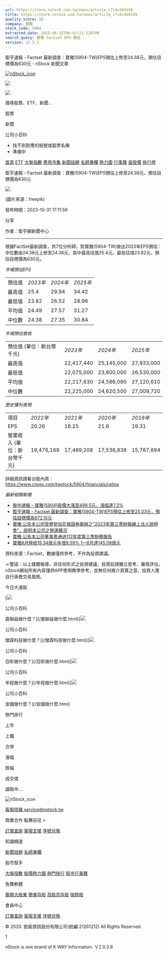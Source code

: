 ```yaml
---
url: https://store.nstock.com.tw/news/article_c?id=369158
title: https://store.nstock.com.tw/news/article_c?id=369158
quality_score: 10
company: 寶雅
stock_code: 5904
extracted_date: 2025-06-25T06:42:21.129740
search_query: 寶雅 factset EPS 預估
version: v3.3.2
---
```


鉅亨速報 - Factset 最新調查：寶雅(5904-TW)EPS預估上修至24.38元，預估目標價為630元 - nStock 新聞文章


[![nStock_icon](/img/nStock_icon_2.png)](/)

![](/img/invalid-name@3x.png)

![](/img/invalid-name@3x.png)

搜尋股票、ETF、新聞...

股票

新聞

公司小百科

* 找不到對應的股號或股票名稱
* 準備中

[首頁](/) [ETF](/etf/) [大盤指數](/market_index/) [應用市集](/market/) [新聞話題](/news/) [名師專欄](/author/) [熱力圖](/market_index/heatmap) [行事曆](/calendar) [查股價](/chat_stock) [排行榜](/rank/)

鉅亨速報 - Factset 最新調查：寶雅(5904-TW)EPS預估上修至24.38元，預估目標價為630元

![](https://storage.googleapis.com/nstock-cloud-test/stock_type_img/038/4.jpg)

(圖片來源：freepik)

發布時間：2023-10-31 17:11:56

分享

作者：鉅亨網新聞中心

---

 

根據FactSet最新調查，共7位分析師，對寶雅(5904-TW)做出2023年EPS預估：中位數由24.38元上修至24.38元，其中最高估值25.4元，最低估值23.82元，預估目標價為630元。

*市場預估EPS*

|  |  |  |  |
| --- | --- | --- | --- |
| 預估值 | *2023年* | *2024年* | *2025年* |
| 最高值 | 25.4 | 29.94 | 34.42 |
| 最低值 | 23.82 | 26.52 | 28.96 |
| 平均值 | 24.49 | 27.57 | 31.27 |
| 中位數 | 24.38 | 27.35 | 30.84 |

*市場預估營收*

|  |  |  |  |
| --- | --- | --- | --- |
| 預估值 (單位：新台幣千元) | *2023年* | *2024年* | *2025年* |
| 最高值 | 22,417,440 | 25,145,000 | 27,933,000 |
| 最低值 | 22,075,000 | 23,800,000 | 26,530,000 |
| 平均值 | 22,217,630 | 24,586,080 | 27,120,610 |
| 中位數 | 22,225,000 | 24,620,500 | 27,009,720 |

*歷史獲利表現*

|  |  |  |  |  |
| --- | --- | --- | --- | --- |
| 項目 | *2022年* | *2021年* | *2020年* | *2019年* |
| EPS | 20.26 | 18.25 | 21.6 | 19.31 |
| 營業收入 (單位：新台幣千元) | 19,476,169 | 17,469,208 | 17,538,838 | 15,787,694 |

詳細資訊請看台股內頁：  
<https://www.cnyes.com/twstock/5904/financials/ratios>

*最新相關新聞*

* [盤中速報 - 寶雅(5904)股價大漲至499.5元，漲幅達7.3%](https://news.cnyes.com/news/id/5361412)
* [鉅亨速報 - Factset 最新調查：寶雅(5904-TW)EPS預估上修至25.03元，預估目標價為672.15元](https://news.cnyes.com/news/id/5270824)
* [寶雅:公告本公司受邀參加花旗證券舉辦之"2023年第三季財報線上法人說明會"，說明本公司之營運概況](https://news.cnyes.com/news/id/5360589)
* [寶雅:公告本公司董事會通過112年度第三季財務報告](https://news.cnyes.com/news/id/5360588)
* [寶雅8月營收19.34億元年增9.59% 1—8月達145.08億元](https://news.cnyes.com/news/id/5319351)

資料來源：Factset，數據僅供參考，不作為投資建議。

☞警語：以上媒體報導，非任何形式之投資建議，投資前請獨立思考、審慎評估。nStock網站所有內容僅供APP使用教學參考，並無任何推介買賣之意，投資人應自行承擔交易風險。

今日大漲股

[![](/img/recommend_icon/graduate.png)

公司小百科

嘉聯益做什麼？](/嘉聯益做什麼.html)[![](/img/recommend_icon/graduate.png)

公司小百科

傑霖科技做什麼？](/傑霖科技做什麼.html)[![](/img/recommend_icon/graduate.png)

公司小百科

亞昕做什麼？](/亞昕做什麼.html)[![](/img/recommend_icon/graduate.png)

公司小百科

年程做什麼？](/年程做什麼.html)[![](/img/recommend_icon/graduate.png)

公司小百科

安國做什麼？](/安國做什麼.html)

熱門排行

上市

上櫃

合併

漲幅

跌幅

成交值

讀取中....

![nStock_icon](/img/nStock_icon_2.png)

[客服信箱 service@nstock.tw](mailto:service@nstock.tw)

商業合作 點擊前往 >

[訂單查詢](/user/) [客服支援](mailto:service@nstock.tw) [序號兌換](/coupon/)

知識頻道

[新聞話題](/news/) [名師專欄](/author/)

股市幫手

[大盤指數](/market_index) [股價熱力圖](/market_index/heatmap) [熱門排行](/chat_stock) [股市行事曆](/calendar)

免費軟體

[籌碼大股東](/stock_chip/) [簡單存股](/easy_stock/) [高股息存股](/rich_stock/) [強勢股](/super_stock/)

會員中心

[訂單查詢](/user/) [客服支援](mailto:service@nstock.tw) [序號兌換](/coupon/)

© 2020. 凱衛資訊股份有限公司(統編:21261212) All Rights Reserved.

1

nStock is one brand of K WAY Information. Ｖ2.0.3.6